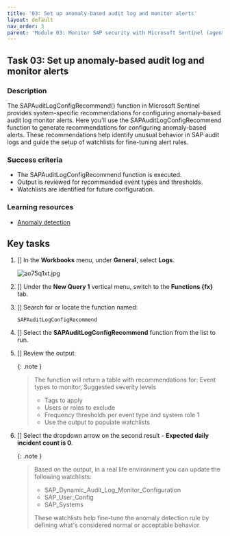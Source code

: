 ```yaml
---
title: '03: Set up anomaly-based audit log and monitor alerts'
layout: default
nav_order: 3
parent: 'Module 03: Monitor SAP security with Microsoft Sentinel (agent-based)'
---
```


## Task 03: Set up anomaly-based audit log and monitor alerts

### Description

The SAPAuditLogConfigRecommend() function in Microsoft Sentinel provides system-specific recommendations for configuring anomaly-based audit log monitor alerts. Here you'll use the SAPAuditLogConfigRecommend function to generate recommendations for configuring anomaly-based alerts. These recommendations help identify unusual behavior in SAP audit logs and guide the setup of watchlists for fine-tuning alert rules.

### Success criteria

- The SAPAuditLogConfigRecommend function is executed.
- Output is reviewed for recommended event types and thresholds.
- Watchlists are identified for future configuration.

### Learning resources

- [Anomaly detection](https://techcommunity.microsoft.com/blog/microsoftsentinelblog/anomaly-detection-on-the-sap-audit-log-using-the-microsoft-sentinel-for-sap-solu/3418709)

## Key tasks

1. [] In the **Workbooks** menu, under **General**, select **Logs**.

	![ao75q1xt.jpg](../../media/ao75q1xt.jpg)

1. [] Under the **New Query 1** vertical menu, switch to the **Functions {fx}** tab.

1. [] Search for or locate the function named: 

    ```
    SAPAuditLogConfigRecommend
    ```

1. [] Select the **SAPAuditLogConfigRecommend** function from the list to run.

1. [] Review the output.

	{: .note }
 	> The function will return a table with recommendations for:
	> Event types to monitor,
	> Suggested severity levels
	>  - Tags to apply
	>  - Users or roles to exclude
	>  - Frequency thresholds per event type and system role 1
	>  - Use the output to populate watchlists

1. [] Select the dropdown arrow on the second result - **Expected daily incident count is 0**.


    {: .note }
    > Based on the output, in a real life environment you can update the following watchlists:
    >- SAP_Dynamic_Audit_Log_Monitor_Configuration
    >- SAP_User_Config
    >- SAP_Systems
    >
	> These watchlists help fine-tune the anomaly detection rule by defining what's considered normal or acceptable behavior.

